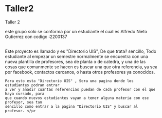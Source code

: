 # Taller2
Taller 2
<p>este grupo solo se conforma por un estudiante el cual es Alfredo Nieto Gutierrez con codigo :2200137
    <br>
    <br>
    <p>Este proyecto es llamado y es "Directorio UIS", De que trata? sencillo, 
    Todo estudiante al empezar un semestre normalmente se encuentra con una nueva plantilla 
    de profesores, sea de planta o de catedra, y una de las cosas que comunmente se hacen es 
    buscar una que otra referencia, ya sea por facebook, contactos cercanos, o hasta otros profesores ya conocidos.
        
    Para esto esta "Directorio UIS" , Sera una pagina donde los estudiantes podran entrar 
    a ver y añadir cuantas referencias puedan de cada profesor con el que haya cursado, para 
    que cuando nuevos estudiantes vayan a tener alguna materia con ese profesor, sea tan 
    sencillo como entrar a la pagina "Directorio UIS" y buscar al profesor. </p>
